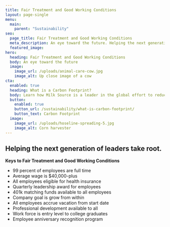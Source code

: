 ```yaml
---
title: Fair Treatment and Good Working Conditions
layout: page-single
menu:
  main:
    parent: "Sustainability"
seo:
  page_title: Fair Treatment and Good Working Conditions
  meta_description: An eye toward the future. Helping the next generation of leaders take root.
  featured_image:
hero:
  heading: Fair Treatment and Good Working Conditions
  body: An eye toward the future
  image:
    image_url: /uploads/animal-care-cow.jpg
    image_alt: Up close image of a cow
cta:
  enabled: true
  heading: What is a Carbon Footprint?
  body: Learn how Milk Source is a leader in the global effort to reduce emissions.
  button:
    enabled: true
    button_url: /sustainability/what-is-carbon-footprint/
    button_text: Carbon Footprint
  image:
    image_url: /uploads/hoseline-spreading-5.jpg
    image_alt: Corn harvester
---
```


## Helping the next generation of leaders take root.

**Keys to Fair Treatment and Good Working Conditions**

* 99 percent of employees are full time
* Average wage is $40,000-plus
* All employees eligible for health insurance
* Quarterly leadership award for employees
* 401k matching funds available to all employees
* Company goal is grow from within
* All employees accrue vacation from start date
* Professional development available to all
* Work force is entry level to college graduates
* Employee anniversary recognition program